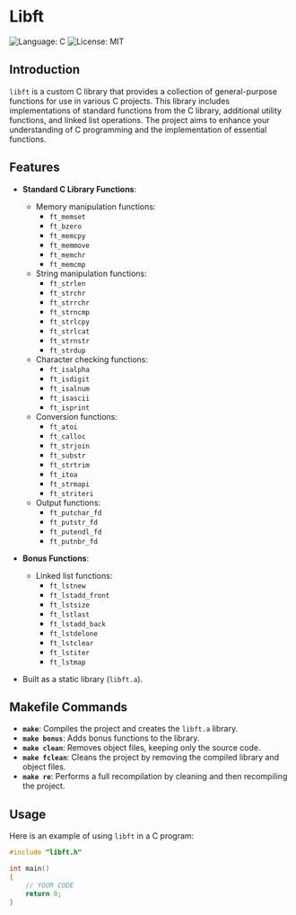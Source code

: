 # Libft

![Language: C](https://img.shields.io/badge/Language-C-blue.svg)
![License: MIT](https://img.shields.io/badge/License-MIT-blue.svg)

## Introduction

`libft` is a custom C library that provides a collection of general-purpose functions for use in various C projects. This library includes implementations of standard functions from the C library, additional utility functions, and linked list operations. The project aims to enhance your understanding of C programming and the implementation of essential functions.

## Features

- **Standard C Library Functions**:
  - Memory manipulation functions:
    - `ft_memset`
    - `ft_bzero`
    - `ft_memcpy`
    - `ft_memmove`
    - `ft_memchr`
    - `ft_memcmp`
  - String manipulation functions:
    - `ft_strlen`
    - `ft_strchr`
    - `ft_strrchr`
    - `ft_strncmp`
    - `ft_strlcpy`
    - `ft_strlcat`
    - `ft_strnstr`
    - `ft_strdup`
  - Character checking functions:
    - `ft_isalpha`
    - `ft_isdigit`
    - `ft_isalnum`
    - `ft_isascii`
    - `ft_isprint`
  - Conversion functions:
    - `ft_atoi`
    - `ft_calloc`
    - `ft_strjoin`
    - `ft_substr`
    - `ft_strtrim`
    - `ft_itoa`
    - `ft_strmapi`
    - `ft_striteri`
  - Output functions:
    - `ft_putchar_fd`
    - `ft_putstr_fd`
    - `ft_putendl_fd`
    - `ft_putnbr_fd`

- **Bonus Functions**:
  - Linked list functions:
    - `ft_lstnew`
    - `ft_lstadd_front`
    - `ft_lstsize`
    - `ft_lstlast`
    - `ft_lstadd_back`
    - `ft_lstdelone`
    - `ft_lstclear`
    - `ft_lstiter`
    - `ft_lstmap`

- Built as a static library (`libft.a`).

## Makefile Commands

- **`make`**: Compiles the project and creates the `libft.a` library.
- **`make bonus`**: Adds bonus functions to the library.
- **`make clean`**: Removes object files, keeping only the source code.
- **`make fclean`**: Cleans the project by removing the compiled library and object files.
- **`make re`**: Performs a full recompilation by cleaning and then recompiling the project.

## Usage

Here is an example of using `libft` in a C program:

```c
#include "libft.h"

int main()
{
    // YOUR CODE
    return 0;
}
